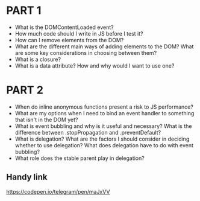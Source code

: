 # PART 1
- What is the DOMContentLoaded event?
- How much code should I write in JS before I test it?
- How can I remove elements from the DOM?
- What are the different main ways of adding elements to the DOM? What are some key considerations in choosing between them?
- What is a closure?
- What is a data attribute? How and why would I want to use one?

# PART 2
- When do inline anonymous functions present a risk to JS performance?
- What are my options when I need to bind an event handler to something that isn't in the DOM yet?
- What is event bubbling and why is it useful and necessary? What is the difference between .stopPropagation and .preventDefault?
- What is delegation? What are the factors I should consider in deciding whether to use delegation? What does delegation have to do with event bubbling?
- What role does the stable parent play in delegation?

## Handy link
https://codepen.io/telegram/pen/maJxVV